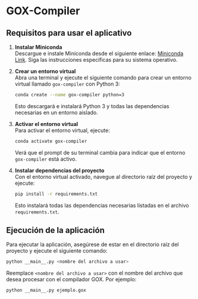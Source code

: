 # GOX-Compiler

## Requisitos para usar el aplicativo

1. **Instalar Miniconda**  
    Descargue e instale Miniconda desde el siguiente enlace: [Miniconda Link](https://docs.conda.io/en/latest/miniconda.html). Siga las instrucciones específicas para su sistema operativo.

2. **Crear un entorno virtual**  
    Abra una terminal y ejecute el siguiente comando para crear un entorno virtual llamado `gox-compiler` con Python 3:
    ```bash
    conda create --name gox-compiler python=3
    ```
    Esto descargará e instalará Python 3 y todas las dependencias necesarias en un entorno aislado.

3. **Activar el entorno virtual**  
    Para activar el entorno virtual, ejecute:
    ```bash
    conda activate gox-compiler
    ```
    Verá que el prompt de su terminal cambia para indicar que el entorno `gox-compiler` está activo.

4. **Instalar dependencias del proyecto**  
    Con el entorno virtual activado, navegue al directorio raíz del proyecto y ejecute:
    ```bash
    pip install -r requirements.txt
    ```
    Esto instalará todas las dependencias necesarias listadas en el archivo `requirements.txt`.

## Ejecución de la aplicación

Para ejecutar la aplicación, asegúrese de estar en el directorio raíz del proyecto y ejecute el siguiente comando:
```bash
python __main__.py <nombre del archivo a usar>
```
Reemplace `<nombre del archivo a usar>` con el nombre del archivo que desea procesar con el compilador GOX. Por ejemplo:
```bash
python __main__.py ejemplo.gox
```
